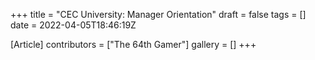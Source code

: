 +++
title = "CEC University: Manager Orientation"
draft = false
tags = []
date = 2022-04-05T18:46:19Z

[Article]
contributors = ["The 64th Gamer"]
gallery = []
+++

